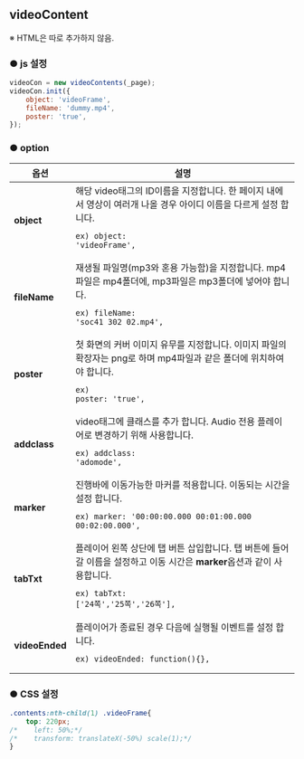 ## videoContent

※ HTML은 따로 추가하지 않음.


### ● js 설정
```javascript
videoCon = new videoContents(_page);
videoCon.init({
    object: 'videoFrame',
    fileName: 'dummy.mp4',
    poster: 'true',
});
```


### ● option

|옵션|설명|
|---|--------------------------------------------------------------------------|
|**object**|해당 video태그의 ID이름을 지정합니다. 한 페이지 내에서 영상이 여러개 나올 경우 아이디 이름을 다르게 설정 합니다.<br><pre><code>ex) object: 'videoFrame',</code></pre>|
|**fileName**|재생될 파일명(mp3와 혼용 가능함)을 지정합니다. mp4파일은 mp4폴더에, mp3파일은 mp3폴더에 넣어야 합니다.<br><pre><code>ex) fileName: 'soc41_302_02.mp4',</code></pre>|
|**poster**|첫 화면의 커버 이미지 유무를 지정합니다. 이미지 파일의 확장자는 png로 하며 mp4파일과 같은 폴더에 위치하여야 합니다.<br><pre><code>ex) poster: 'true',</code></pre>|
|**addclass**|video태그에 클래스를 추가 합니다. Audio 전용 플레이어로 변경하기 위해 사용합니다.<br><pre><code>ex) addclass: 'adomode',</code></pre>|
|**marker**|진행바에 이동가능한 마커를 적용합니다. 이동되는 시간을 설정 합니다.<br><pre><code>ex) marker: '00:00:00.000 00:01:00.000 00:02:00.000',</code></pre>|
|**tabTxt**|플레이어 왼쪽 상단에 탭 버튼 삽입합니다. 탭 버튼에 들어갈 이름을 설정하고 이동 시간은 **marker**옵션과 같이 사용합니다.<br><pre><code>ex) tabTxt: ['24쪽','25쪽','26쪽'],</code></pre>|
|**videoEnded**|플레이어가 종료된 경우 다음에 실행될 이벤트를 설정 합니다.<br><pre><code>ex) videoEnded: function(){},</code></pre>|


### ● CSS 설정
```css
.contents:nth-child(1) .videoFrame{
    top: 220px;
/*    left: 50%;*/
/*    transform: translateX(-50%) scale(1);*/
}
```






